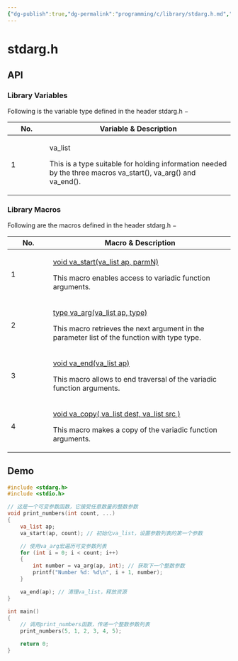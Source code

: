 ```yaml
---
{"dg-publish":true,"dg-permalink":"programming/c/library/stdarg.h.md","permalink":"/programming/c/library/stdarg.h.md/"}
---
```



# stdarg.h

## API

### Library Variables

Following is the variable type defined in the header stdarg.h −

<table><thead><tr><th width="71">No.</th><th>Variable &#x26; Description</th></tr></thead><tbody><tr><td>1</td><td><p>va_list</p><p>This is a type suitable for holding information needed by the three macros va_start(), va_arg() and va_end().</p></td></tr></tbody></table>

### Library Macros

Following are the macros defined in the header stdarg.h −

<table><thead><tr><th width="79">No.</th><th>Macro &#x26; Description</th></tr></thead><tbody><tr><td>1</td><td><p><a href="https://www.tutorialspoint.com/c_standard_library/c_macro_va_start.htm">void va_start(va_list ap, parmN)</a></p><p>This macro enables access to variadic function arguments.</p></td></tr><tr><td>2</td><td><p><a href="https://www.tutorialspoint.com/c_standard_library/c_macro_va_arg.htm">type va_arg(va_list ap, type)</a></p><p>This macro retrieves the next argument in the parameter list of the function with type type.</p></td></tr><tr><td>3</td><td><p><a href="https://www.tutorialspoint.com/c_standard_library/c_macro_va_end.htm">void va_end(va_list ap)</a></p><p>This macro allows to end traversal of the variadic function arguments.</p></td></tr><tr><td>4</td><td><p><a href="https://www.tutorialspoint.com/c_standard_library/c_macro_va_copy.htm">void va_copy( va_list dest, va_list src )</a></p><p>This macro makes a copy of the variadic function arguments.</p></td></tr></tbody></table>

## Demo

```c
#include <stdarg.h>
#include <stdio.h>

// 这是一个可变参数函数，它接受任意数量的整数参数
void print_numbers(int count, ...)
{
    va_list ap;
    va_start(ap, count); // 初始化va_list，设置参数列表的第一个参数

    // 使用va_arg宏遍历可变参数列表
    for (int i = 0; i < count; i++)
    {
        int number = va_arg(ap, int); // 获取下一个整数参数
        printf("Number %d: %d\n", i + 1, number);
    }

    va_end(ap); // 清理va_list，释放资源
}

int main()
{
    // 调用print_numbers函数，传递一个整数参数列表
    print_numbers(5, 1, 2, 3, 4, 5);

    return 0;
}

```